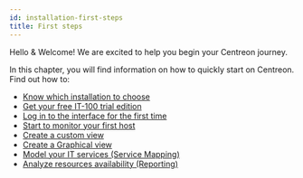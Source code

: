 ```yaml
---
id: installation-first-steps
title: First steps
---
```


Hello & Welcome! We are excited to help you begin your Centreon journey.

In this chapter, you will find information on how to quickly start on Centreon. Find out how to:

* [Know which installation to choose](which-install.html)
* [Get your free IT-100 trial edition](IT100.html)
* [Log in to the interface for the first time](interface.html)
* [Start to monitor your first host](first-supervision.html)
* [Create a custom view](create-custom-view.html)
* [Create a Graphical view](create-graphical-view.html)
* [Model your IT services (Service Mapping)](model-it-services.html)
* [Analyze resources availability (Reporting)](analyze-resources-availability.html)
